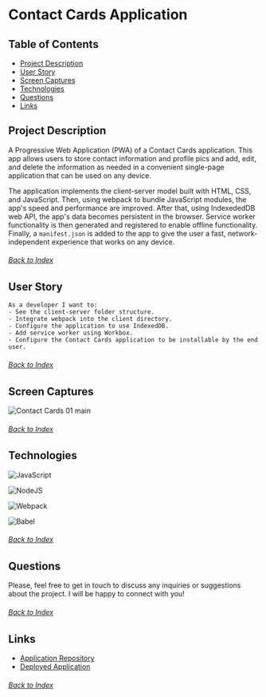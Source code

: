 # Contact Cards Application

## Table of Contents

- [Project Description](#Project-Description)
- [User Story](#User-Story)
- [Screen Captures](#Screen-Captures)
- [Technologies](#Technologies)
- [Questions](#Questions)
- [Links](#Links)


## Project Description
A Progressive Web Application (PWA) of a Contact Cards application. This app allows users to store contact information and profile pics and add, edit, and delete the information as needed in a convenient single-page application that can be used on any device.

The application implements the client-server model built with HTML, CSS, and JavaScript. Then, using webpack to bundle JavaScript modules, the app's speed and performance are improved. After that, using IndexededDB web API, the app's data becomes persistent in the browser. Service worker functionality is then generated and registered to enable offline functionality. Finally, a ``` manifest.json ``` is added to the app to give the user a fast, network-independent experience that works on any device.

###### [Back to Index](#Table-of-Contents)


## User Story
```
As a developer I want to:
- See the client-server folder structure.
- Integrate webpack into the client directory.
- Configure the application to use IndexedDB.
- Add service worker using Workbox.
- Configure the Contact Cards application to be installable by the end user.
```

###### [Back to Index](#Table-of-Contents)


## Screen Captures
![Contact Cards 01 main](./src/)

###### [Back to Index](#Table-of-Contents)


## Technologies

![JavaScript](https://img.shields.io/badge/javascript-%23323330.svg?style=for-the-badge&logo=javascript&logoColor=%23F7DF1E)

![NodeJS](https://img.shields.io/badge/node.js-6DA55F?style=for-the-badge&logo=node.js&logoColor=white)

![Webpack](https://img.shields.io/badge/webpack-%238DD6F9.svg?style=for-the-badge&logo=webpack&logoColor=black)

![Babel](https://img.shields.io/badge/Babel-F9DC3e?style=for-the-badge&logo=babel&logoColor=black)

###### [Back to Index](#Table-of-Contents)


## Questions
Please, feel free to get in touch to discuss any inquiries or suggestions about the project. I will be happy to connect with you!
###### [Back to Index](#Table-of-Contents)


## Links
- [Application Repository](https://github.com/AlexJCturbo/contact-card)
- [Deployed Application](https://sheltered-brushlands-43269.herokuapp.com/)
###### [Back to Index](#Table-of-Contents)